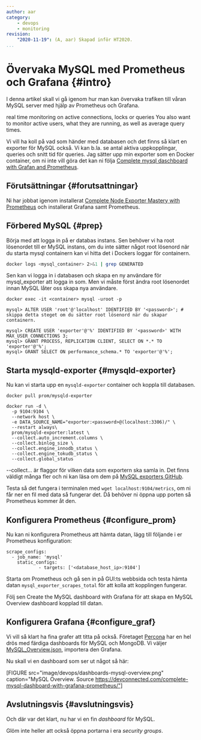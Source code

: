 ```yaml
---
author: aar
category:
    - devops
    - monitoring
revision:
    "2020-11-19": (A, aar) Skapad inför HT2020.
...
```

Övervaka MySQL med Prometheus och Grafana {#intro}
=====================================================

I denna artikel skall vi gå igenom hur man kan övervaka trafiken till våran MySQL server med hjälp av Prometheus och Grafana.

<!--more-->
real time monitoring on active connections, locks or queries 
You also want to monitor active users, what they are running, as well as average query times.

Vi vill ha koll på vad som händer med databasen och det finns så klart en exporter för MySQL också. Vi kan b.la. se antal aktiva uppkopplingar, queries och snitt tid för queries. Jag sätter upp min exporter som en Docker container, om ni inte vill göra det kan ni följa [Complete mysql daschboard with Grafan and Prometheus](https://devconnected.com/complete-mysql-dashboard-with-grafana-prometheus/).



Förutsättningar {#forutsattningar}
-------------------------------------
Ni har jobbat igenom installerat [Complete Node Exporter Mastery with Prometheus](https://devconnected.com/complete-node-exporter-mastery-with-prometheus/) och installerat Grafana samt Prometheus.



Förbered MySQL {#prep}
---------------------------------------------------------

Börja med att logga in på er databas instans. Sen behöver vi ha root lösenordet till er MySQL instans, om du inte sätter något root lösenord när du starta mysql containern kan vi hitta det i Dockers loggar för containern.

```bash
docker logs <mysql_container> 2>&1 | grep GENERATED
```

Sen kan vi logga in i databasen och skapa en ny användare för mysql_exporter att logga in som. Men vi måste först ändra root lösenordet innan MySQL låter oss skapa nya användare.

```
docker exec -it <container> mysql -uroot -p

mysql> ALTER USER 'root'@'localhost' IDENTIFIED BY '<password>'; # skippa detta steget om du sätter root lösenord när du skapar containern.

mysql> CREATE USER 'exporter'@'%' IDENTIFIED BY '<password>' WITH MAX_USER_CONNECTIONS 3;
mysql> GRANT PROCESS, REPLICATION CLIENT, SELECT ON *.* TO 'exporter'@'%';
mysql> GRANT SELECT ON performance_schema.* TO 'exporter'@'%';
```



Starta mysqld-exporter {#mysqld-exporter}
--------------------------------------------------------

Nu kan vi starta upp en `mysqld-exporter` container och koppla till databasen.

```
docker pull prom/mysqld-exporter

docker run -d \
  -p 9104:9104 \
  --network host \
  -e DATA_SOURCE_NAME="exporter:<password>@(localhost:3306)/" \
  --restart always\
  prom/mysqld-exporter:latest \
  --collect.auto_increment.columns \
  --collect.binlog_size \
  --collect.engine_innodb_status \
  --collect.engine_tokudb_status \
  --collect.global_status
```
--collect... är flaggor för vilken data som exportern ska samla in. Det finns väldigt många fler och ni kan läsa om dem på [MySQL exporters GitHub](https://github.com/prometheus/mysqld_exporter#collector-flags).

Testa så det fungera i terminalen med `wget localhost:9104/metrics`, om ni får ner en fil med data så fungerar det. Då behöver ni öppna upp porten så Prometheus kommer åt den.



Konfigurera Prometheus {#configure_prom}
---------------------------------------------------------

Nu kan ni konfigurera Prometheus att hämta datan, lägg till följande i er Prometheus konfiguration:

```
scrape_configs:
  - job_name: 'mysql'
    static_configs:
            - targets: ['<database_host_ip>:9104']
```

Starta om Prometheus och gå sen in på GUI:ts webbsida och testa hämta datan `mysql_exporter_scrapes_total` för att kolla att kopplingen fungerar.

Följ sen Create the MySQL dashboard with Grafana för att skapa en MySQL Overview dashboard kopplad till datan.



Konfigurera Grafana {#configure_graf}
---------------------------------------------------------

Vi vill så klart ha fina grafer att titta på också. Företaget [Percona](https://github.com/percona/grafana-dashboards) har en hel drös med färdiga dashboards för MySQL och MongoDB. Vi väljer [MySQL_Overview.json](https://github.com/percona/grafana-dashboards/blob/master/dashboards/MySQL_Overview.json), importera den Grafana.

Nu skall vi en dashboard som ser ut något så här:

[FIGURE src="image/devops/dashboards-mysql-overview.png" caption="MySQL Overview. Source https://devconnected.com/complete-mysql-dashboard-with-grafana-prometheus/"]



Avslutningsvis {#avslutningsvis}
-------------------------------------
Och där var det klart, nu har vi en fin *dashboard* för MySQL.

Glöm inte heller att också öppna portarna i era *security groups*.
